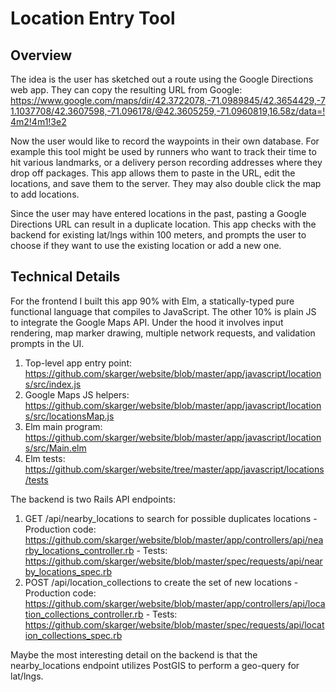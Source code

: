 # Location Entry Tool

## Overview
The idea is the user has sketched out a route using the Google Directions web app. They can copy the resulting URL from Google:
https://www.google.com/maps/dir/42.3722078,-71.0989845/42.3654429,-71.1037708/42.3607598,-71.096178/@42.3605259,-71.0960819,16.58z/data=!4m2!4m1!3e2

Now the user would like to record the waypoints in their own database. For example this tool might be used by runners who want to track their time to hit various landmarks, or a delivery person recording addresses where they drop off packages. This app allows them to paste in the URL, edit the locations, and save them to the server. They may also double click the map to add locations.

Since the user may have entered locations in the past, pasting a Google Directions URL can result in a duplicate location. This app checks with the backend for existing lat/lngs within 100 meters, and prompts the user to choose if they want to use the existing location or add a new one.


## Technical Details
For the frontend I built this app 90% with Elm, a statically-typed pure functional language that compiles to JavaScript. The other 10% is plain JS to integrate the Google Maps API. Under the hood it involves input rendering, map marker drawing, multiple network requests, and validation prompts in the UI.
1. Top-level app entry point: https://github.com/skarger/website/blob/master/app/javascript/locations/src/index.js
2. Google Maps JS helpers: https://github.com/skarger/website/blob/master/app/javascript/locations/src/locationsMap.js
3. Elm main program: https://github.com/skarger/website/blob/master/app/javascript/locations/src/Main.elm
4. Elm tests: https://github.com/skarger/website/tree/master/app/javascript/locations/tests

The backend is two Rails API endpoints:
1. GET /api/nearby_locations to search for possible duplicates locations
        - Production code: https://github.com/skarger/website/blob/master/app/controllers/api/nearby_locations_controller.rb
        - Tests: https://github.com/skarger/website/blob/master/spec/requests/api/nearby_locations_spec.rb
2. POST /api/location_collections to create the set of new locations
        - Production code: https://github.com/skarger/website/blob/master/app/controllers/api/location_collections_controller.rb
        - Tests: https://github.com/skarger/website/blob/master/spec/requests/api/location_collections_spec.rb

Maybe the most interesting detail on the backend is that the nearby_locations endpoint utilizes PostGIS to perform a geo-query for lat/lngs.
